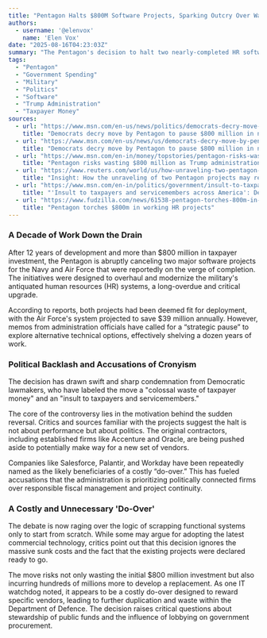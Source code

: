```yaml
---
title: "Pentagon Halts $800M Software Projects, Sparking Outcry Over Waste and Favoritism"
authors:
  - username: '@elenvox'
    name: 'Elen Vox'
date: "2025-08-16T04:23:03Z"
summary: "The Pentagon's decision to halt two nearly-completed HR software projects, after 12 years and over $800 million in development, has ignited a political firestorm. Democrats are decrying the move as a colossal waste of taxpayer money, with speculation swirling that the cancellation is designed to steer lucrative contracts toward politically favored tech firms."
tags:
  - "Pentagon"
  - "Government Spending"
  - "Military"
  - "Politics"
  - "Software"
  - "Trump Administration"
  - "Taxpayer Money"
sources:
  - url: "https://www.msn.com/en-us/news/politics/democrats-decry-move-by-pentagon-to-pause-800-million-in-nearly-done-software-projects/ar-AA1KBvgT"
    title: "Democrats decry move by Pentagon to pause $800 million in nearly done software projects"
  - url: "https://www.msn.com/en-us/news/us/democrats-decry-move-by-pentagon-to-pause-800-million-in-nearly-done-software-projects/ar-AA1KBtqQ"
    title: "Democrats decry move by Pentagon to pause $800 million in nearly done software projects"
  - url: "https://www.msn.com/en-in/money/topstories/pentagon-risks-wasting-800-million-as-trump-administration-cancels-two-hr-software-projects/ar-AA1KryHW"
    title: "Pentagon risks wasting $800 million as Trump administration cancels two HR software projects"
  - url: "https://www.reuters.com/world/us/how-unraveling-two-pentagon-projects-may-result-costly-do-over-2025-08-13/"
    title: "Insight: How the unraveling of two Pentagon projects may result in a costly do-over"
  - url: "https://www.msn.com/en-in/politics/government/insult-to-taxpayers-and-servicemembers-across-america-democrats-slam-pentagon-s-move-to-scrap-800-million-in-near-done-software-projects/ar-AA1KByp5"
    title: "'Insult to taxpayers and servicemembers across America': Democrats slam Pentagon's move to scrap $800 million in 'near done' software projects"
  - url: "https://www.fudzilla.com/news/61538-pentagon-torches-800m-in-working-hr-projects"
    title: "Pentagon torches $800m in working HR projects"
---
```


### A Decade of Work Down the Drain

After 12 years of development and more than $800 million in taxpayer investment, the Pentagon is abruptly canceling two major software projects for the Navy and Air Force that were reportedly on the verge of completion. The initiatives were designed to overhaul and modernize the military's antiquated human resources (HR) systems, a long-overdue and critical upgrade.

According to reports, both projects had been deemed fit for deployment, with the Air Force's system projected to save $39 million annually. However, memos from administration officials have called for a “strategic pause” to explore alternative technical options, effectively shelving a dozen years of work.

### Political Backlash and Accusations of Cronyism

The decision has drawn swift and sharp condemnation from Democratic lawmakers, who have labeled the move a "colossal waste of taxpayer money" and an "insult to taxpayers and servicemembers."

The core of the controversy lies in the motivation behind the sudden reversal. Critics and sources familiar with the projects suggest the halt is not about performance but about politics. The original contractors, including established firms like Accenture and Oracle, are being pushed aside to potentially make way for a new set of vendors.

Companies like Salesforce, Palantir, and Workday have been repeatedly named as the likely beneficiaries of a costly “do-over.” This has fueled accusations that the administration is prioritizing politically connected firms over responsible fiscal management and project continuity.

### A Costly and Unnecessary 'Do-Over'

The debate is now raging over the logic of scrapping functional systems only to start from scratch. While some may argue for adopting the latest commercial technology, critics point out that this decision ignores the massive sunk costs and the fact that the existing projects were declared ready to go.

The move risks not only wasting the initial $800 million investment but also incurring hundreds of millions more to develop a replacement. As one IT watchdog noted, it appears to be a costly do-over designed to reward specific vendors, leading to further duplication and waste within the Department of Defence. The decision raises critical questions about stewardship of public funds and the influence of lobbying on government procurement.
